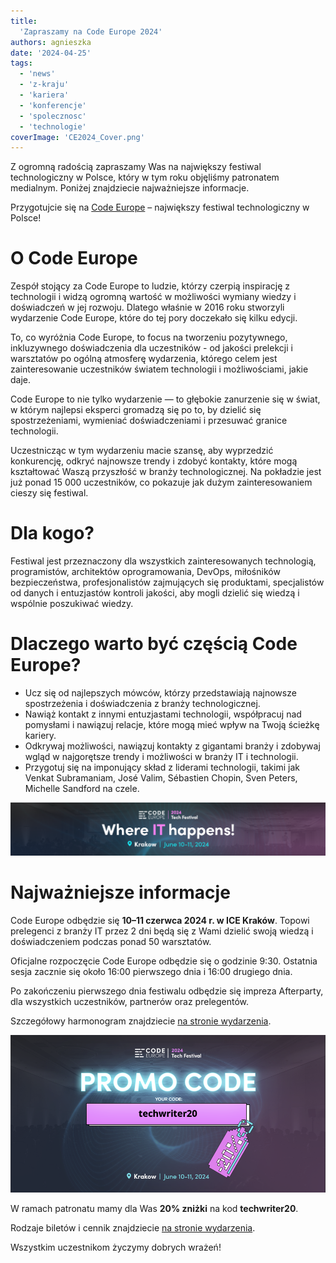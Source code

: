 ```yaml
---
title:
  'Zapraszamy na Code Europe 2024'
authors: agnieszka
date: '2024-04-25'
tags:
  - 'news'
  - 'z-kraju'
  - 'kariera'
  - 'konferencje'
  - 'spolecznosc'
  - 'technologie'
coverImage: 'CE2024_Cover.png'
---
```


Z ogromną radością zapraszamy Was na największy festiwal technologiczny w Polsce, który w tym roku objęliśmy patronatem medialnym. Poniżej znajdziecie najważniejsze informacje.

<!--truncate-->

Przygotujcie się na [Code Europe](https://www.codeeurope.pl/pl/) – największy festiwal technologiczny w Polsce!

# O Code Europe

Zespół stojący za Code Europe to ludzie, którzy czerpią inspirację z technologii i widzą ogromną wartość w możliwości wymiany wiedzy i doświadczeń w jej rozwoju. Dlatego właśnie w 2016 roku stworzyli wydarzenie Code Europe, które do tej pory doczekało się kilku edycji.

To, co wyróżnia Code Europe, to focus na tworzeniu pozytywnego, inkluzywnego doświadczenia dla uczestników - od jakości prelekcji i warsztatów po ogólną atmosferę wydarzenia, którego celem jest zainteresowanie uczestników światem technologii i możliwościami, jakie daje.

Code Europe to nie tylko wydarzenie — to głębokie zanurzenie się w świat, w którym najlepsi eksperci gromadzą się po to, by dzielić się spostrzeżeniami, wymieniać doświadczeniami i przesuwać granice technologii.

Uczestnicząc w tym wydarzeniu macie szansę, aby wyprzedzić konkurencję, odkryć najnowsze trendy i zdobyć kontakty, które mogą kształtować Waszą przyszłość w branży technologicznej. Na pokładzie jest już ponad 15 000 uczestników, co pokazuje jak dużym zainteresowaniem cieszy się festiwal. 

# Dla kogo?

Festiwal jest przeznaczony dla wszystkich zainteresowanych technologią, programistów, architektów oprogramowania, DevOps, miłośników bezpieczeństwa, profesjonalistów zajmujących się produktami, specjalistów od danych i entuzjastów kontroli jakości, aby mogli dzielić się wiedzą i wspólnie poszukiwać wiedzy.

# Dlaczego warto być częścią Code Europe?

- Ucz się od najlepszych mówców, którzy przedstawiają najnowsze spostrzeżenia i doświadczenia z branży technologicznej.
- Nawiąż kontakt z innymi entuzjastami technologii, współpracuj nad pomysłami i nawiązuj relacje, które mogą mieć wpływ na Twoją ścieżkę kariery.
- Odkrywaj możliwości, nawiązuj kontakty z gigantami branży i zdobywaj wgląd w najgorętsze trendy i możliwości w branży IT i technologii.
- Przygotuj się na imponujący skład z liderami technologii, takimi jak Venkat Subramaniam, José Valim, Sébastien Chopin, Sven Peters, Michelle Sandford na czele.

![CE2024_Linkedin_Cover](images/CE2024_Linkedin_Cover.png)

# Najważniejsze informacje

Code Europe odbędzie się **10–11 czerwca 2024 r. w ICE Kraków**. Topowi prelegenci z branży IT przez 2 dni będą się z Wami dzielić swoją wiedzą i doświadczeniem podczas ponad 50 warsztatów.

Oficjalne rozpoczęcie Code Europe odbędzie się o godzinie 9:30. Ostatnia sesja zacznie się około 16:00 pierwszego dnia i 16:00 drugiego dnia.

Po zakończeniu pierwszego dnia festiwalu odbędzie się impreza Afterparty, dla wszystkich uczestników, partnerów oraz prelegentów.

Szczegółowy harmonogram znajdziecie [na stronie wydarzenia](https://www.codeeurope.pl/pl/agenda).

![CE2024_Promo_Code](images/CE2024_Promo_Code.png)

W ramach patronatu mamy dla Was **20% zniżki** na kod **techwriter20**.

Rodzaje biletów i cennik znajdziecie [na stronie wydarzenia](https://www.codeeurope.pl/pl/kup-bilet).

Wszystkim uczestnikom życzymy dobrych wrażeń!
